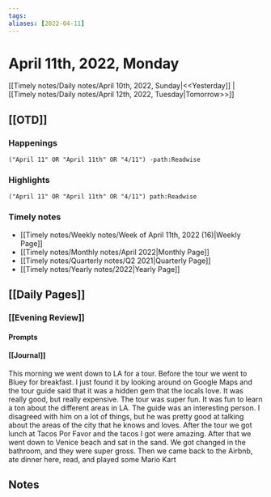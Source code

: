 ```yaml
---
tags:
aliases: [2022-04-11]
---
```


# April 11th, 2022, Monday

[[Timely notes/Daily notes/April 10th, 2022, Sunday|<<Yesterday]] | [[Timely notes/Daily notes/April 12th, 2022, Tuesday|Tomorrow>>]]

## [[OTD]]

### Happenings

```query
("April 11" OR "April 11th" OR "4/11") -path:Readwise
```

### Highlights

```query
("April 11" OR "April 11th" OR "4/11") path:Readwise
```

### Timely notes
- [[Timely notes/Weekly notes/Week of April 11th, 2022 (16)|Weekly Page]]
- [[Timely notes/Monthly notes/April 2022|Monthly Page]]
- [[Timely notes/Quarterly notes/Q2 2021|Quarterly Page]]
- [[Timely notes/Yearly notes/2022|Yearly Page]]

## [[Daily Pages]]

### [[Evening Review]]

#### Prompts

#### [[Journal]]

This morning we went down to LA for a tour. Before the tour we went to Bluey for breakfast. I just found it by looking around on Google Maps and the tour guide said that it was a hidden gem that the locals love. It was really good, but really expensive. The tour was super fun. It was fun to learn a ton about the different areas in LA. The guide was an interesting person. I disagreed with him on a lot of things, but he was pretty good at talking about the areas of the city that he knows and loves. After the tour we got lunch at Tacos Por Favor and the tacos I got were amazing. After that we went down to Venice beach and sat in the sand. We got changed in the bathroom, and they were super gross. Then we came back to the Airbnb, ate dinner here, read, and played some Mario Kart

## Notes
